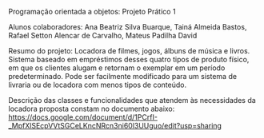 Programação orientada a objetos: Projeto Prático 1

Alunos colaboradores: Ana Beatriz Silva Buarque, Tainá Almeida Bastos, Rafael Setton Alencar de Carvalho, Mateus Padilha David

Resumo do projeto: Locadora de filmes, jogos, álbuns de música e livros. Sistema baseado em empréstimos desses quatro tipos de produto físico, em que os clientes alugam e retornam o exemplar em um período predeterminado. Pode ser facilmente modificado para um sistema de livraria ou de locadora com menos tipos de conteúdo.

Descrição das classes e funcionalidades que atendem às necessidades da locadora proposta constam no documento abaixo:
<https://docs.google.com/document/d/1PCrfI-_MpfXlSEcpVVtSGCeLKncNRcn3ni60l3UUguo/edit?usp=sharing>
